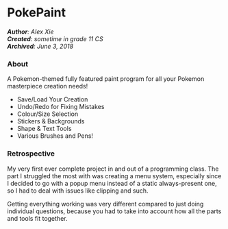# PokePaint
*__Author__: Alex Xie*  
*__Created__: sometime in grade 11 CS*  
*__Archived__: June 3, 2018*  

### About
A Pokemon-themed fully featured paint program for all your Pokemon masterpiece creation needs!
* Save/Load Your Creation
* Undo/Redo for Fixing Mistakes
* Colour/Size Selection
* Stickers & Backgrounds
* Shape & Text Tools
* Various Brushes and Pens!


### Retrospective
My very first ever complete project in and out of a programming class. The part I struggled the most with was creating a menu system, especially since I decided to go with a popup menu instead of a static always-present one, so I had to deal with issues like clipping and such.

Getting everything working was very different compared to just doing individual questions, because you had to take into account how all the parts and tools fit together.
